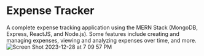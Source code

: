 # Expense Tracker
A complete expense tracking application using the MERN Stack (MongoDB, Express, ReactJS, and Node.js). Some features include creating and managing expenses, viewing and analyzing expenses over time, and more.
![Screen Shot 2023-12-28 at 7 09 57 PM](https://github.com/jasonk0103/expense-tracker-app/assets/119814093/4bbedf49-7d93-4c00-8083-cb5979098d06)
